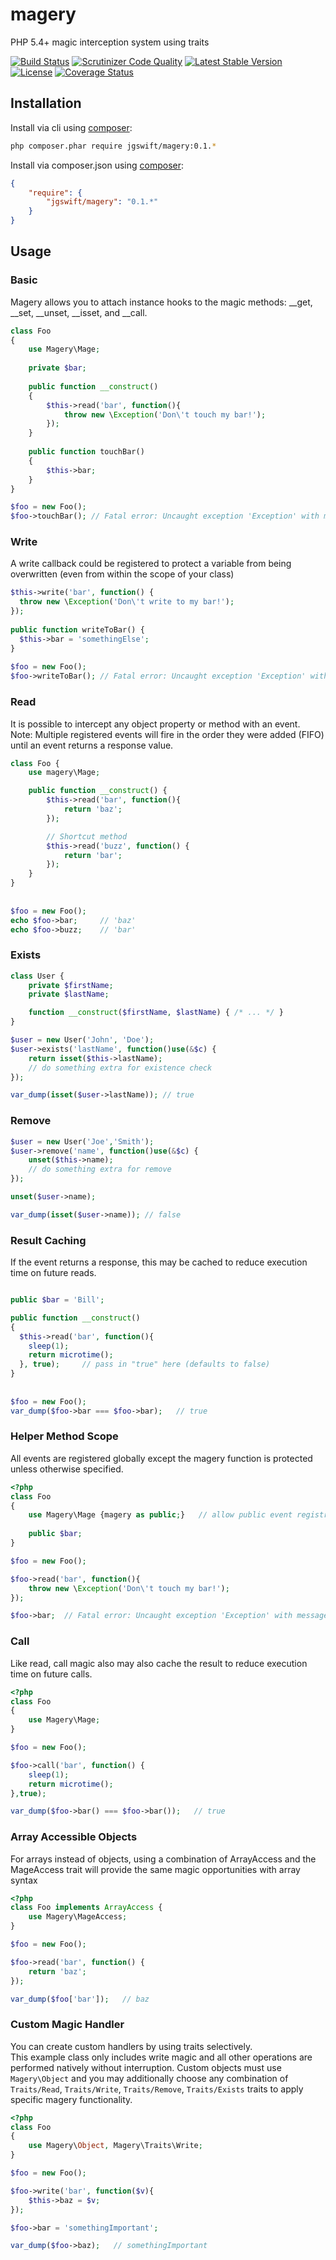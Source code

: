 magery
====

PHP 5.4+ magic interception system using traits

[![Build Status](https://travis-ci.org/jgswift/magery.png?branch=master)](https://travis-ci.org/jgswift/magery)
[![Scrutinizer Code Quality](https://scrutinizer-ci.com/g/jgswift/magery/badges/quality-score.png?s=09ecf4d598dfdb7d99070e7ba8a7d197abddfae1)](https://scrutinizer-ci.com/g/jgswift/magery/)
[![Latest Stable Version](https://poser.pugx.org/jgswift/delegatr/v/stable.svg)](https://packagist.org/packages/jgswift/delegatr)
[![License](https://poser.pugx.org/jgswift/delegatr/license.svg)](https://packagist.org/packages/jgswift/delegatr)
[![Coverage Status](https://coveralls.io/repos/jgswift/delegatr/badge.png?branch=master)](https://coveralls.io/r/jgswift/delegatr?branch=master)

## Installation

Install via cli using [composer](https://getcomposer.org/):
```sh
php composer.phar require jgswift/magery:0.1.*
```

Install via composer.json using [composer](https://getcomposer.org/):
```json
{
    "require": {
        "jgswift/magery": "0.1.*"
    }
}
```

## Usage

### Basic

Magery allows you to attach instance hooks to the magic methods: __get, __set, __unset, __isset, and __call.

```php
class Foo
{
    use Magery\Mage;
   
    private $bar;
   
    public function __construct()
    {
        $this->read('bar', function(){
            throw new \Exception('Don\'t touch my bar!');
        });
    }
    
    public function touchBar()
    {
        $this->bar;
    }
}

$foo = new Foo();
$foo->touchBar(); // Fatal error: Uncaught exception 'Exception' with message 'Don't touch my bar!'
```

### Write

A write callback could be registered to protect a variable from being overwritten (even from within the scope of your class)

```php
$this->write('bar', function() {
  throw new \Exception('Don\'t write to my bar!');
});
        
public function writeToBar() {
  $this->bar = 'somethingElse';
}        
        
$foo = new Foo();
$foo->writeToBar(); // Fatal error: Uncaught exception 'Exception' with message 'Don't write to my bar!'        
```

### Read

It is possible to intercept any object property or method with an event.  
Note: Multiple registered events will fire in the order they were added (FIFO) until an event returns a response value. 

```php
class Foo {
    use magery\Mage;

    public function __construct() {
        $this->read('bar', function(){
            return 'baz';
        });

        // Shortcut method
        $this->read('buzz', function() {
            return 'bar';
        });
    }
}
        
        
$foo = new Foo();
echo $foo->bar;     // 'baz'
echo $foo->buzz;    // 'bar'
```

### Exists

```php
class User { 
    private $firstName;
    private $lastName;

    function __construct($firstName, $lastName) { /* ... */ }
}

$user = new User('John', 'Doe');
$user->exists('lastName', function()use(&$c) {
    return isset($this->lastName);
    // do something extra for existence check
});

var_dump(isset($user->lastName)); // true
```

### Remove

```php
$user = new User('Joe','Smith');
$user->remove('name', function()use(&$c) {
    unset($this->name);
    // do something extra for remove
});

unset($user->name);

var_dump(isset($user->name)); // false
```

### Result Caching 

If the event returns a response, this may be cached to reduce execution time on future reads.

```php

public $bar = 'Bill';

public function __construct()
{
  $this->read('bar', function(){
    sleep(1);
    return microtime();
  }, true);     // pass in "true" here (defaults to false)
}
        
        
$foo = new Foo();
var_dump($foo->bar === $foo->bar);   // true
```

### Helper Method Scope

All events are registered globally except the magery function is protected unless otherwise specified.

```php
<?php
class Foo
{
    use Magery\Mage {magery as public;}   // allow public event registration
   
    public $bar;
}

$foo = new Foo();

$foo->read('bar', function(){
    throw new \Exception('Don\'t touch my bar!');
});

$foo->bar;  // Fatal error: Uncaught exception 'Exception' with message 'Don't touch my bar!'
```

### Call

Like read, call magic also may also cache the result to reduce execution time on future calls.

```php
<?php
class Foo
{
    use Magery\Mage;
}

$foo = new Foo();

$foo->call('bar', function() {
    sleep(1);
    return microtime();
},true);

var_dump($foo->bar() === $foo->bar());   // true
```

### Array Accessible Objects

For arrays instead of objects, using a combination of ArrayAccess and the MageAccess trait will provide the same magic opportunities with array syntax

```php
<?php
class Foo implements ArrayAccess {
    use Magery\MageAccess;
}

$foo = new Foo();

$foo->read('bar', function() {
    return 'baz';
});

var_dump($foo['bar']);   // baz
```

### Custom Magic Handler

You can create custom handlers by using traits selectively.  
This example class only includes write magic and all other operations are performed natively without interruption.
Custom objects must use ```Magery\Object``` and you may additionally choose any combination of ```Traits/Read```, ```Traits/Write```, ```Traits/Remove```, ```Traits/Exists``` traits to apply specific magery functionality.

```php
<?php
class Foo
{
    use Magery\Object, Magery\Traits\Write;
}

$foo = new Foo();

$foo->write('bar', function($v){
    $this->baz = $v;
});

$foo->bar = 'somethingImportant';

var_dump($foo->baz);   // somethingImportant
```